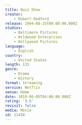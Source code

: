 ```yaml
---
title: Quiz Show
creator:
    - Robert Redford
release: 1994-08-25T00:00:00.000Z
studios:
    - Baltimore Pictures
    - Wildwood Enterprises
    - Hollywood Pictures
language:
    - English
country:
    - United States
length: 133
genre:
    - Drama
    - History
format: Streaming
service: Netflix
venue: Home
date: 2019-06-05T04:00:00.000Z
rating: '3.5'
revisit: false
media: Movie
id: 11450
---
```



